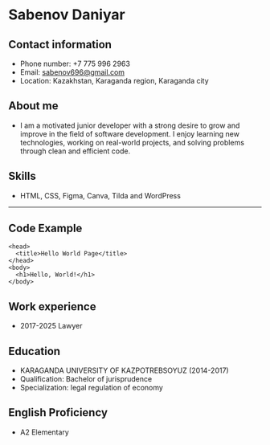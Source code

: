 # Sabenov Daniyar

## Contact information
- Phone number: +7 775 996 2963
- Email: sabenov696@gmail.com
- Location: Kazakhstan, Karaganda region, Karaganda city

## About me
- I am a motivated junior developer with a strong desire to grow and improve in the field of   software development. I enjoy learning new technologies, working on real-world projects, and solving problems through clean and efficient code.

## Skills
- HTML, CSS, Figma, Canva, Tilda and WordPress
---
## Code Example
```
<head>
  <title>Hello World Page</title>
</head>
<body>
  <h1>Hello, World!</h1>
</body>
```

## Work experience
- 2017-2025 Lawyer

## Education
- KARAGANDA UNIVERSITY OF KAZPOTREBSOYUZ (2014-2017)
- Qualification: Bachelor of jurisprudence
- Specialization: legal regulation of economy

## English Proficiency
- A2 Elementary
